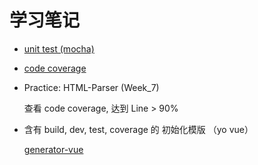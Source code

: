 # 学习笔记

* [unit test (mocha)](doc/mocha.md)

* [code coverage](doc/nyc.md)

* Practice: HTML-Parser (Week_7)

    查看 code coverage, 达到 Line > 90%

* 含有 build, dev, test, coverage 的 初始化模版 （yo vue）

    [generator-vue](../Week_16/generator-vue)
